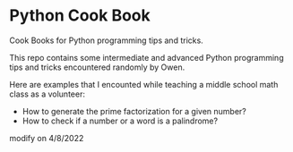 # Python Cook Book
Cook Books for Python programming tips and tricks.

This repo contains some intermediate and advanced Python programming tips and tricks encountered randomly by Owen.

Here are examples that I encounted while teaching a middle school math class as a volunteer:
- How to generate the prime factorization for a given number?
- How to check if a number or a word is a palindrome?

modify on 4/8/2022
